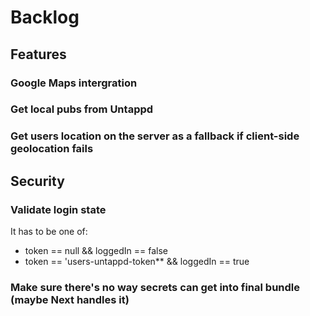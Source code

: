 # Backlog

## Features

### Google Maps intergration

### Get local pubs from Untappd

### Get users location on the server as a fallback if client-side geolocation fails

## Security

### Validate login state

It has to be one of:

- token == null && loggedIn == false
- token == 'users-untappd-token** && loggedIn == true

### Make sure there's no way secrets can get into final bundle (maybe Next handles it)
